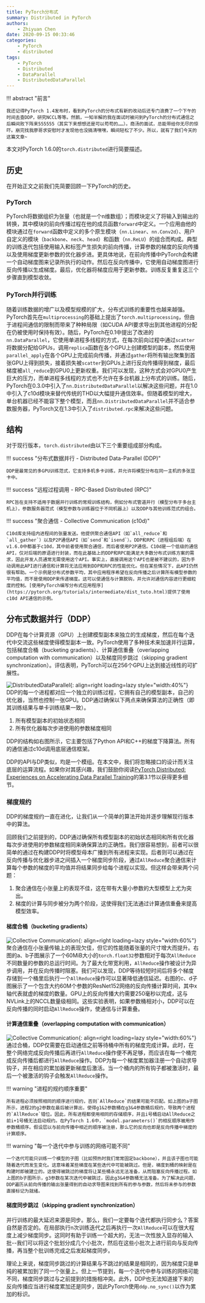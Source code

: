 ```yaml
---
title: PyTorch分布式
summary: Distributed in PyTorch
authors:
    - Zhiyuan Chen
date: 2020-09-15 00:33:46
categories: 
    - PyTorch
    - distributed
tags:
    - PyTorch
    - Distributed
    - DataParallel
    - DistributedDataParallel
---
```


!!! abstract "前言"

    我还记得PyTorch 1.4发布时，看到PyTorch的分布式有新的改动后还专门浪费了一个下午的时间去查DDP，研究NCCL等等。然鹅，一知半解的我在面试时被问到PyTorch的分布式通信之后瞬间败下阵来555555（其实下来想想还是可以苟苟的……）。商汤的面试，总能带给你无尽的惊吓。崩完找我廖哥求安慰时才发现他也没搞清嘿嘿，瞬间轻松了不少。所以，就有了我们今天的这篇文章~

本文对PyTorch 1.6.0的`torch.distributed`进行简要描述。

## 历史

在开始正文之前我们先简要回顾一下PyTorch的历史。

### PyTorch

PyTorch将数据组织为张量（也就是一个n维数组）；而模块定义了将输入到输出的转换，其中模块的前向传播过程在他的成员函数`forward`中定义。一个应用由他的模块通过在`forward`函数中定义的多个原生模块（`nn.Linear`、`nn.Conv2d`）、用户自定义的模块（`backbone`、`neck`、`head`）和函数（`nn.ReLU`）的组合而构成。典型的训练迭代包括使用输入和标签产生损失的前向传播，计算参数的梯度的反向传播以及使用梯度更新参数的优化器步进。更具体地说，在前向传播中PyTorch会构建一个自动梯度图来记录所执行的动作。然后在反向传播中，它使用自动梯度图进行反向传播以生成梯度。最后，优化器将梯度应用于更新参数。训练反复重复这三个步骤直到模型收敛。

### PyTorch并行训练

随着训练数据的增广以及模型规模的扩大，分布式训练的重要性也越来越强。PyTorch首先在`multiprocessing`的基础上提出了`torch.multiprocessing`，但由于进程间通信的限制而带来了种种局限（如CUDA API要求导出到其他进程的分配在仍被使用时保持有效）。随后，PyTorch在0.1中提出了改进的`nn.DataParallel`，它使用单进程多线程的方式，在每次前向过程中通过`scatter`将数据分配给GPUs，调用`replica`函数在各个GPU上创建模型的副本，然后使用`parallel_apply`在各个GPU上完成前向传播，并通过`gather`将所有输出聚集到首张GPU上得到损失，接着损失被`scatter`到GPUs上进行反向传播得到梯度，最后梯度被`all_reduce`到GPU0上更新权重。我们可以发现，这种方式会对GPU0产生巨大的压力，而单进程多线程的方式也不允许在多台机器上分布式的训练。随后，PyTorch在0.3.0中引入了`nn.DistributedDataParallel`以解决这些问题，并在1.0中引入了c10d模块来替代传统的THD以大幅提升通信效率。但随着模型的增大，单台机器已经不能容下整个模型，而且`nn.DistributedDataParallel`并不适合参数服务器，PyTorch又在1.3中引入了`distributed.rpc`来解决这些问题。

## 结构

对于现行版本，`torch.distributed`由以下三个重要组成部分构成。

!!! success "分布式数据并行 - Distributed Data-Parallel (DDP)"

    DDP是最常见的多GPU训练范式，它支持多机多卡训练，并允许将模型分布在同一主机的多张显卡中。

!!! success "远程过程调用 - RPC-Based Distributed (RPC)"

    RPC旨在支持不适用于数据并行训练的常规训练结构，例如分布式管道并行（模型分布于多台主机上），参数服务器范式（模型参数与训练器位于不同机器上）以及DDP与其他训练范式的组合。

!!! success "聚合通信 - Collective Communication (c10d)"

    C10d库支持组内进程间的张量发送。他提供聚合通信API（如`all_reduce`和`all_gather`）以及P2P通信API（如`send`和`isend`）。DDP和RPC（进程组后端）在v1.6.0中都基于c10d，其中前者使用聚合通信，而后者使用P2P通信。C10d是一个低级的通信API，仅对后端的原语进行封装，而在此基础上的DDP和RPC能满足大多数分布式训练方案的需求，因此开发人员通常无需使用这个API。事实上，直接调用这个API也是被不建议的，因为手动调用此API进行通信和计算将无法应用到DDP和RPC的性能优化。但在某些情况下，此API仍然很有帮助。一个示例是分布式参数平均，其中应用程序希望在反向传播之后计算所有模型参数的平均值，而不是使用DDP来传递梯度。这可以使通信与计算脱钩，并允许对通信内容进行更细粒度的控制。[使用PyTorch编写分布式应用程序](https://pytorch.org/tutorials/intermediate/dist_tuto.html)提供了使用c10d API通信的示例。

## 分布式数据并行（DDP）

DDP在每个计算资源（GPU）上创建模型副本来独立的生成梯度，然后在每个迭代中交流这些梯度使得模型副本一致。PyTorch使用了多种技术来加速并行运算，包括梯度合桶（bucketing gradients）、计算通信重叠（overlapping computation with communication）以及梯度同步跳过（skipping gradient synchronization）。评估表明，PyTorch可以在256个GPU上达到接近线性的可扩展性。

![DistributedDataParallel](../assests/document/torch.distributed/ddp.png "DistributedDataParallel"){: align=right loading=lazy style="width:40%"}
DDP的每一个进程都对应一个独立的训练过程，它拥有自己的模型副本，自己的优化器，当然也控制一张GPU。DDP通过确保以下两点来确保算法的正确性（即其训练结果与单卡训练结果一致）。

1. 所有模型副本的初始状态相同
2. 所有优化器每次步进使用的参数梯度相同

DDP的结构如右图所示，它主要包括了Python API和C++的梯度下降算法。所有的通信通过c10d调用底层通信框架。

DDP的API与DP类似，均是一个模组。在本文中，我们将忽略接口的设计而关注底层的运算流程。如果你对其感兴趣，我们鼓励你阅读[PyTorch Distributed: Experiences on Accelerating Data Parallel Training](https://arxiv.org/pdf/2006.15704.pdf)的第3.1节以获得更多细节。

### 梯度规约

DDP的梯度规约一直在进化，让我们从一个简单的算法开始并逐步理解现行版本中的算法。

回顾我们之前提到的，DDP通过确保所有模型副本的初始状态相同和所有优化器每次步进使用的参数梯度相同来确保算法的正确性。我们很容易想到，前者可以很简单的通过在构建DDP时将模型母本广播到所有进程来实现。后者则可以通过在反向传播与优化器步进之间插入一个梯度同步阶段，通过`AllReduce`聚合通信来计算每个参数的梯度的平均值并将结果同步给每个进程以实现。但这样会带来两个问题：

1. 聚合通信在小张量上的表现不佳，这在带有大量小参数的大型模型上尤为突出。
2. 梯度的计算与同步被分为两个阶段，这使得我们无法通过计算通信重叠来提高模型效率。

#### 梯度合桶（bucketing gradients）

![Collective Communication](../assests/document/torch.distributed/cc.png "DistributedDataParallel"){: align=right loading=lazy style="width:60%"}
聚合通信在小张量传输上的表现欠佳，但它的性能随着张量的尺寸增大而提升。右图的a、b子图展示了一个60MiB大小的`torch.float32`参数相对于每次`AllReduce`不同数量的参数的总运行时间。为了最大化带宽利用，`AllReduce`操作被设计为异步调用，并在反向传播时阻塞。我们可以发现，DDP等待较短时间后将多个梯度存储到一个桶里后执行一个`AllReduce`操作可以显著降低通信延迟。右图的c、d子图展示了一个包含大约60M个参数的ResNet152网络的反向传播计算时间，其中x轴代表就虚的梯度的数量。GPU上的反向传播大约需要250毫秒以完成，这与NVLink上的NCCL数量级相同。这些实验表明，如果参数桶相对小，DDP可以在反向传播的同时启动`AllReduce`操作，使通信与计算重叠。

#### 计算通信重叠（overlapping computation with communication）

![Collective Communication](../assests/document/torch.distributed/gsf.png "DistributedDataParallel"){: align=right loading=lazy style="width:60%"}
通过合桶，DDP仅需要在启动通信之前等待桶中所有的梯度完成计算。此时，在整个网络完成反向传播后再进行`AllReduce`操作便不再足够，而应该在每一个桶完成反向传播后都进行`AllReduce`操作。DDP为每一个梯度累加器注册一个自动求导钩子，并在相应的累加器更新梯度后激活。当一个桶内的所有钩子都被激活时，最后一个被激活的钩子会触发`AllReduce`操作。

!!! warning "进程的规约顺序重要"

    所有进程必须按照相同的顺序进行规约，否则`AllReduce`的结果可能不匹配。如上图的a子图所示，进程2的g2参数在最后被计算出，使得g1&2参数桶在g3&4参数桶后规约，导致两个进程的`AllReduce`错位。因此，所有进程都使用相同的存储顺序，并且i号桶启动AllReduce之前i+1号桶无法启动规约。在PyTorch 1.6中，`model.parameters()`的相反顺序被用作参数桶顺序。假设层以与前向传播中相近的顺序被注册，那么它的反向也即是反向传播中梯度的计算顺序。

!!! warning "每一个迭代中参与训练的网络可能不同"

    一个迭代可能只训练一个模型的子图（比如预热时我们常常固定backbone），并且该子图也可能随着迭代而发生变化。这意味着某些梯度在某些迭代中可能被跳过。但是，梯度到桶的映射是在构建时即被建立的。这使得被跳过的梯度将让某些桶永远无法准备，从而阻塞反向传播过程。如上图的b子图所示，g3参数在某次迭代中被跳过，因此g3&4参数桶无法准备。为了解决此问题，DDP遍历从前向传播的输出张量得到的自动求导图来找到所有的参与参数，然后将未参与的参数直接标记为就绪。

#### 梯度同步跳过（skipping gradient synchronization）

并行训练的最大延迟来源是同步。那么，我们一定要每个迭代都执行同步么？答案自然是否定的。在局部执行n次训练迭代之后再执行一次`AllReduce`可以在很大程度上减少梯度同步。这同时有助于训练一个超大的，无法一次性放入显存的输入批--我们可以将这个批划分成几个小批次，然后在这些小批次上进行前向与反向传播，再当整个批训练完成之后发起梯度同步。

理论上来说，梯度同步跳过的计算结果与不跳过的结果是相同的，因为梯度只是单纯的被累加到了同一个张量上。但上一节提到，每一个迭代中参与训练的网络可能不同，梯度同步跳过与之前提到的措施相冲突。此外，DDP也无法知道接下来的反向传播应当进行梯度累加还是同步，因此PyTorch使用`ddp.no_sync()`以作为累加的标识。
